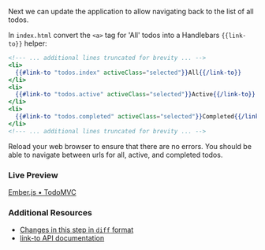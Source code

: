 Next we can update the application to allow navigating back to the list of all todos. 

In `index.html` convert the `<a>` tag for 'All' todos into a Handlebars `{{link-to}}` helper:

```handlebars
<!--- ... additional lines truncated for brevity ... -->
<li>
  {{#link-to "todos.index" activeClass="selected"}}All{{/link-to}}
</li>
<li>
  {{#link-to "todos.active" activeClass="selected"}}Active{{/link-to}}
</li>
<li>
  {{#link-to "todos.completed" activeClass="selected"}}Completed{{/link-to}}
</li>
<!--- ... additional lines truncated for brevity ... -->
```

Reload your web browser to ensure that there are no errors. You should be able to navigate between urls for all, active, and completed todos.

### Live Preview
<a class="jsbin-embed" href="http://jsbin.com/quriv/1/embed?live">Ember.js • TodoMVC</a><script src="http://static.jsbin.com/js/embed.js"></script>

### Additional Resources

  * [Changes in this step in `diff` format](https://github.com/emberjs/quickstart-code-sample/commit/843ff914873081560e4ba97df0237b8595b6ae51)
  * [link-to API documentation](/api/classes/Ember.Handlebars.helpers.html#method_link-to)
